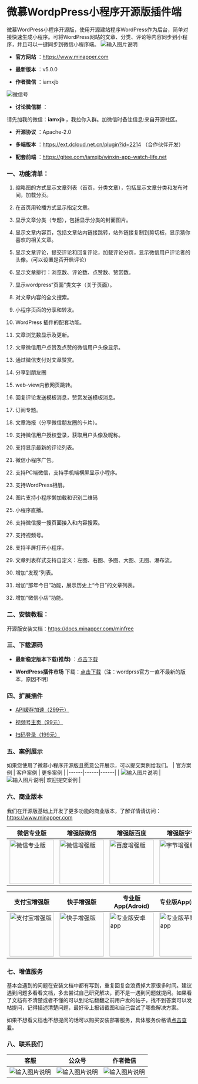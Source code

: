 # 微慕WordpPress小程序开源版插件端
 
微慕WordPress小程序开源版，使用开源建站程序WordPress作为后台，简单对接快速生成小程序。可将WordPress网站的文章、分类、评论等内容同步到小程序，并且可以一键同步到微信小程序端。
 ![输入图片说明](https://blog.minapper.com/images/minapper-free-git.png)

-  **官方网站** ：https://www.minapper.com
    
-  **最新版本** ：v5.0.0

-  **作者微信** ：iamxjb

<img src="https://www.watch-life.net/images/iamxjbweixin.jpg" alt="微信号" />

-  **讨论微信群** ：

请先加我的微信：<strong>iamxjb </strong>，我拉你入群。加微信时备注信息:来自开源社区。

-  **开源协议** ：Apache-2.0

-  **多端版本** ：https://ext.dcloud.net.cn/plugin?id=2214 （合作伙伴开发）

-  **配套前端** ：https://gitee.com/iamxjb/winxin-app-watch-life.net


### 一、功能清单：

1. 缩略图的方式显示文章列表（首页，分类文章），包括显示文章分类和发布时间，加载分页。

2. 在首页用轮播方式显示指定文章。

3. 显示文章分类（专题），包括显示分类的封面图片。

4. 显示文章内容页，包括文章站内链接跳转，站外链接复制到剪切板，显示猜你喜欢的相关文章。

5. 显示文章评论，提交评论和回复评论，加载评论分页，显示微信用户评论者的头像。(可以设置是否开启评论）

6. 显示文章排行：浏览数、评论数、点赞数、赞赏数。

7. 显示wordpress“页面”类文字（关于页面）。

8. 对文章内容的全文搜索。

9. 小程序页面的分享和转发。

10. WordPress 插件的配套功能。

11. 文章浏览数显示及更新。

12. 文章微信用户点赞及点赞的微信用户头像显示。

13. 通过微信支付对文章赞赏。

14. 分享到朋友圈

15. web-view内嵌网页跳转。

16. 回复评论发送模板消息，赞赏发送模板消息。

17. 订阅专题。

18. 文章海报（分享微信朋友圈的卡片）。

19. 支持微信用户授权登录，获取用户头像及昵称。

20. 支持显示最新的评论列表。

21. 微信小程序广告。

22. 支持PC端微信，支持手机端横屏显示小程序。

23. 支持WordPress相册。

24. 图片支持小程序懒加载和识别二维码

25. 小程序直播。

26. 支持微信搜一搜页面接入和内容搜索。

27. 支持视频号。

28. 支持半屏打开小程序。

29. 文章列表样式支持自定义：左图、右图、多图、大图、无图、瀑布流。

30. 增加“发现”列表。

31. 增加“那年今日”功能，展示历史上“今日”的文章列表。

32. 增加“微信小店”功能。

### 二、安装教程：
开源版安装文档：https://docs.minapper.com/minfree

### 三、下载源码
-   **最新稳定版本下载(推荐)** ：[点击下载](https://gitee.com/iamxjb/rest-api-to-miniprogram/releases)


-   **WordPress插件市场** 下载：[点击下载](https://wordpress.org/plugins/rest-api-to-miniprogram)（注：wordprss官方一直不最新的版本，原因不明）


### 四、扩展插件
-  [API缓存加速（299元）]( https://shops.minapper.com/2036.html)


-  [视频号主页（99元）](https://shops.minapper.com/2192.html)


-  [扫码登录（199元）](https://shops.minapper.com/2167.html)

### 五、案例展示
如果您使用了微慕小程序开源版且愿意公开展示，可以提交案例给我们。
| 官方案例 | 客户案例 | 更多案例 |
|------|------|------|
|   ![输入图片说明](imagesminfree.jpg) | ![输入图片说明](imagesminqiye.jpg)|  欢迎提交案例 |

### 六、商业版本
我们在开源版基础上开发了更多功能的商业版本，了解详情请访问：https://www.minapper.com

| 微信专业版 | 增强版微信 | 增强版百度 | 增强版字节 | 增强版QQ | 
|-----|-------|-------|-------|-------|
|  <img src="https://www.watch-life.net/images/minapper.jpg" alt="微信专业版" width="120px" height="120px">  |    <img src="https://www.watch-life.net/images/minapper-plus-wx.jpg" alt="微信增强版" width="120px" height="120px">    | <img src="https://www.watch-life.net/images/minapper-plus-baidu.jpg" alt="百度增强版" width="120px" height="120px">    | <img src="https://www.watch-life.net/images/minapper-plus-toutiao.jpg" alt="字节增强版" width="120px" height="120px">      | <img src="https://www.watch-life.net/images/minapper-plus-qq.jpg" alt="QQ增强版" width="120px" height="120px"> | 


| 支付宝增强版 |  快手增强版 |专业版App(Adroid) | 专业版App(iOS) |增强版APP |
|-----|-------|-------|-------|-------|
| <img src="https://www.watch-life.net/images/minapper-plus-alipay.jpg" alt="支付宝增强版" width="120px" height="120px">    | <img src="https://www.watch-life.net/images/minapper-plus-kuaishou.jpg" alt="快手增强版" width="120px" height="120px">      |  <img src="https://www.minapper.com/data/attachment/forum/202403/01/minapperproandroid.png" alt="专业版安卓app" width="120px" height="120px"> | <img src="https://www.minapper.com/data/attachment/forum/202403/01/minapperproios.png" alt="专业版苹果app" width="120px" height="120px"> |  <img src="https://www.minapper.com/template/domi_mi/static/assets/images/app.png" alt="增强版app" width="120px" height="120px">|



### 七、增值服务
 
基本会遇到的问题在安装文档中都有写到，重复回复会浪费掉大家很多时间。建议遇到问题多看看文档，多去尝试自己研究解决，而不是一遇到问题就提问。如果看了文档有不清楚或者不懂的可以到论坛翻翻之前用户发的帖子，找不到答案可以发帖提问，记得描述清楚问题，最好带上报错截图和自己尝试了哪些解决方案。

如果不想看文档也不想提问的话可以购买安装部署服务，具体服务价格请[点击查看](https://www.minapper.com/fuwu)。

 
### 八、联系我们
| 客服 | 公众号 | 作者微信 |
|----|-----|-----|
|  ![输入图片说明](imagesqiye.jpg)|   ![输入图片说明](imagesmp.jpg) |![输入图片说明](https://www.watch-life.net/images/iamxjbweixin.jpg)|
